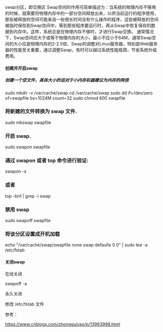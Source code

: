 swap分区，即交换区    Swap空间的作用可简单描述为：当系统的物理内存不够用的时候，就需要将物理内存中的一部分空间释放出来，以供当前运行的程序使用，那些被释放的空间可能来自一些很长时间没有什么操作的程序，这些被释放的空间被临时保存到Swap空间中，等到那些程序要运行时，再从Swap中恢复保存的数据到内存中。这样，系统总是在物理内存不够时，才进行Swap交换。     通常情况下，Swap空间应大于或等于物理内存的大小，最小不应小于64M，通常Swap空间的大小应是物理内存的2-2.5倍，Swap的调整对Linux服务器，特别是Web服务器的性能至关重要，通过调整Swap，有时可以越过系统性能瓶颈，节省系统升级费用。

#### 创建并开启swap

##### 创建一个空文件，具体大小的话对于小内存机器建议为内存的两倍

sudo mkdir -v /var/cache/swap
cd /var/cache/swap
sudo dd if=/dev/zero of=swapfile bs=1024M count=32
sudo chmod 600 swapfile

### 将新建的文件转换为 swap 文件.

sudo mkswap swapfile

### 开启 swap.

sudo swapon swapfile

### 通过 swapon 或者 top 命令进行验证:

swapon -s

### 或者

top -bn1 | grep -i swap



### 禁用 swap 

sudo swapoff swapfile

### 将该分区设置成开机加载

echo "/var/cache/swap/swapfile none swap defaults 0 0" | sudo tee -a /etc/fstab

#### 关闭swap

在线关闭

swapoff -a

永久关闭

修改 /etc/fstab 文件

参考：

https://www.cnblogs.com/zhongguiyao/p/13963998.html